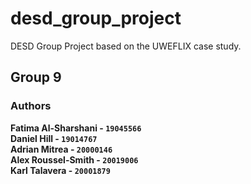 # desd_group_project

DESD Group Project based on the UWEFLIX case study. </br>

## Group 9

### Authors

<b> Fatima Al-Sharshani - ```19045566``` <br/>
<b> Daniel Hill - ```19014767``` <br/>
<b> Adrian Mitrea - ```20000146``` <br/>
<b> Alex Roussel-Smith - ```20019006``` <br/>
<b> Karl Talavera - ```20001879``` <br/>

